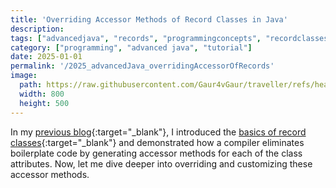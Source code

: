 ```yaml
---
title: 'Overriding Accessor Methods of Record Classes in Java'
description: 
tags: ["advancedjava", "records", "programmingconcepts", "recordclasses"] 
category: ["programming", "advanced java", "tutorial"]
date: 2025-01-01
permalink: '/2025_advancedJava_overridingAccessorOfRecords'
image:
  path: https://raw.githubusercontent.com/Gaur4vGaur/traveller/refs/heads/master/images/java/2025-01-01-advancedJava_overridingAccessorOfRecords.jpg
  width: 800
  height: 500
---
```


In my [previous blog](https://www.gaurgaurav.com/2024_advancedJava_exploringRecordClasses){:target="_blank"}, I introduced the [basics of record classes](https://www.gaurgaurav.com/2024_advancedJava_exploringRecordClasses){:target="_blank"} and demonstrated how a compiler eliminates boilerplate code by generating accessor methods for each of the class attributes. Now, let me dive deeper into overriding and customizing these accessor methods.
